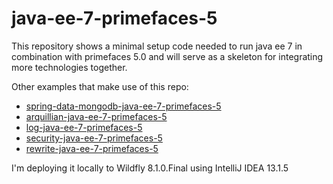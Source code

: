 # java-ee-7-primefaces-5

This repository shows a minimal setup code needed to run java ee 7 in combination with primefaces 5.0 and will serve as a skeleton for integrating more technologies together.

Other examples that make use of this repo:

  * [spring-data-mongodb-java-ee-7-primefaces-5](https://github.com/cilf/spring-data-mongodb-java-ee-7-primefaces-5)
  * [arquillian-java-ee-7-primefaces-5](https://github.com/cilf/arquillian-java-ee-7-primefaces-5)
  * [log-java-ee-7-primefaces-5](https://github.com/cilf/log-java-ee-7-primefaces-5)
  * [security-java-ee-7-primefaces-5](https://github.com/cilf/security-java-ee-7-primefaces-5)
  * [rewrite-java-ee-7-primefaces-5](https://github.com/cilf/rewrite-java-ee-7-primefaces-5)

I'm deploying it locally to Wildfly 8.1.0.Final using IntelliJ IDEA 13.1.5
